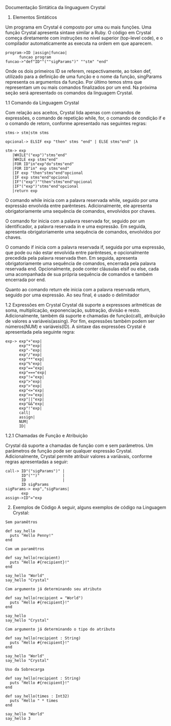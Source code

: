 Documentação Sintática da linguaguem Crystal

1. Elementos Sintáticos

Um programa em Crystal é composto por uma ou mais funções. Uma função Crystal apresenta sintaxe similar a Ruby.
O código em Crystal  começa diretamente com instruções no nível superior (top-level code), e o compilador automaticamente as executa na ordem em que aparecem.

```
program->ID |assign|funcao|
      funcao program
funcao->"def"ID""(""sigParams")" ""stm" "end"
``` 
Onde os dois primeiros ID se referem, respectivamente, ao token def, utilizado para a definição de uma função e o nome da função, singParams representa os argumentos da função. Por último temos stms que representam um ou mais comandos finalizados por um end. Na próxima seção será apresentado os comandos da linguagem Crystal. 

1.1 Comando da Linguagem Crystal

Com relação aos aceitos, Crystal lida apenas com comandos de expressôes, o comando de repetição while, for, o comando de condição if e o comando de retorn, conforme apresentado nas seguintes regras:

```
stms-> stm|stm stms

opcional-> ELSIF exp "then" stms "end" | ELSE stms"end" |λ

stm-> exp
   |WHILE"("exp")"stms"end"
   |WHILE exp stms"end"
   |FOR ID"in"exp"do"stms"end"
   |FOR ID"in" exp stms"end"
   |IF exp "then"stms"end"opcional
   |IF exp stms"end"opcional
   |IF"("exp")""then"stms"end"opcional
   |IF"("exp")"stms"end"opcional
   |return exp
```
O comando while inicia com a palavra reservada while, seguido por uma expressão envolvida entre parênteses. Adicionalmente, ele apresenta obrigatoriamente uma sequência de comandos, envolvidos por chaves.

O comando for inicia com a palavra reservada for, seguido por um identificador, a palavra reservada in e uma expressão. Em seguida, apresenta obrigatoriamente uma sequência de comandos, envolvidos por chaves.

O comando if inicia com a palavra reservada if, seguida por uma expressão, que pode ou não estar envolvida entre parênteses, e opcionalmente precedida pela palavra reservada then. Em seguida, apresenta obrigatoriamente uma sequência de comandos, encerrada pela palavra reservada end. Opcionalmente, pode conter cláusulas elsif ou else, cada uma acompanhada de sua própria sequência de comandos e também encerrada por end.

Quanto ao comando return ele inicia com a palavra reservada return, seguido por uma expressão. Ao seu final, é usado o delimitador

1.2 Expressôes em Crystal
Crystal dá suporte a expressoes aritméticas de soma, multiplicação, exponenciação, subtração, divisão e resto. Adicionalmente, também dá suporte e chamadas de função(call), atribuição de valores a variáveis(assing). Por fim, expressôes também podem ser números(NUM) e variáveis(ID). A sintaxe das expressôes Crystal é apresentada pela seguinte regra:

```
exp-> exp"+"exp|
      exp"*"exp|
      exp"-"exp|
      exp"/"exp|
      exp"**"exp|
      exp"%"exp|
      exp"=="exp|
      exp"==="exp|
      exp"!="exp|
      exp">"exp|
      exp">"exp|
      exp"<="exp|
      exp">="exp|
      exp"||"exp|
      exp"&&"exp|
      exp"!"exp|
      call|
      assign|
      NUM|
      ID|      
```

1.2.1 Chamadas de Função e Atribuição

Crystal dá suporte a chamadas de função com e sem parâmetros. Um parâmetros de função pode ser qualquer expressão Crystal. Adicionalmente, Crystal permite atribuir valores a variávais, conforme regras apresentadas a seguir:

```
call-> ID"("sigParams")" |
       ID"("")"          |
       ID                |
       ID sigParams
sigParams-> exp","sigParams|
       exp
assign->ID"="exp      
```





2. Exemplos de Código
A seguir, alguns exemplos de código na Linguagem Crystal:


```
Sem paramêtros

def say_hello
  puts "Hello Penny!"
end

Com um paramêtros

def say_hello(recipient)
  puts "Hello #{recipient}!"
end

say_hello "World"
say_hello "Crystal"

Com argumento já determinando seu atributo 

def say_hello(recipient = "World")
  puts "Hello #{recipient}!"
end

say_hello
say_hello "Crystal"

Com argumento já determinando o tipo do atributo

def say_hello(recipient : String)
  puts "Hello #{recipient}!"
end

say_hello "World"
say_hello "Crystal"

Uso da Sobrecarga

def say_hello(recipient : String)
  puts "Hello #{recipient}!"
end

def say_hello(times : Int32)
  puts "Hello " * times
end

say_hello "World"
say_hello 3
```




